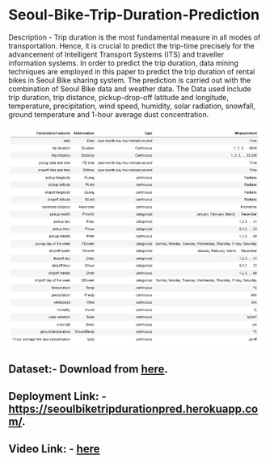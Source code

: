 # Seoul-Bike-Trip-Duration-Prediction

Description - Trip duration is the most fundamental measure in all modes of transportation.
Hence, it is crucial to predict the trip-time precisely for the advancement of Intelligent
Transport Systems (ITS) and traveller information systems. In order to predict the trip
duration, data mining techniques are employed in this paper to predict the trip duration of
rental bikes in Seoul Bike sharing system. The prediction is carried out with the combination
of Seoul Bike data and weather data. The Data used include trip duration, trip distance,
pickup-drop-off latitude and longitude, temperature, precipitation, wind speed, humidity, solar
radiation, snowfall, ground temperature and 1-hour average dust concentration.

![data](data_dict_seoul.jpeg)

## Dataset:- Download from [**here**](https://www.kaggle.com/saurabhshahane/seoul-bike-trip-duration-prediction).
## Deployment Link: - https://seoulbiketripdurationpred.herokuapp.com/.
## Video Link: - [**here**](https://drive.google.com/file/d/1VO3ENntYdhsSVLJGHCLpAefoa0J8r9PV/view?usp=sharing)
